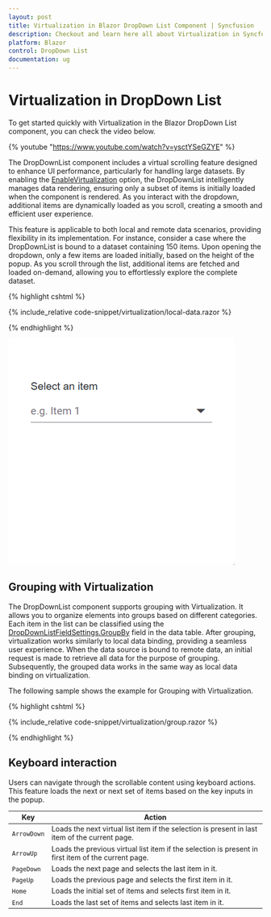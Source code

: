 ```yaml
---
layout: post
title: Virtualization in Blazor DropDown List Component | Syncfusion
description: Checkout and learn here all about Virtualization in Syncfusion Blazor DropDown List component and much more.
platform: Blazor
control: DropDown List
documentation: ug
---
```


# Virtualization in DropDown List

To get started quickly with Virtualization in the Blazor DropDown List component, you can check the video below.

{% youtube "https://www.youtube.com/watch?v=ysctYSeGZYE" %}

The DropDownList component includes a virtual scrolling feature designed to enhance UI performance, particularly for handling large datasets. By enabling the [EnableVirtualization](https://help.syncfusion.com/cr/blazor/Syncfusion.Blazor.DropDowns.SfDropDownList-2.html#Syncfusion_Blazor_DropDowns_SfDropDownList_2_EnableVirtualization) option, the DropDownList intelligently manages data rendering, ensuring only a subset of items is initially loaded when the component is rendered. As you interact with the dropdown, additional items are dynamically loaded as you scroll, creating a smooth and efficient user experience.

This feature is applicable to both local and remote data scenarios, providing flexibility in its implementation. For instance, consider a case where the DropDownList is bound to a dataset containing 150 items. Upon opening the dropdown, only a few items are loaded initially, based on the height of the popup. As you scroll through the list, additional items are fetched and loaded on-demand, allowing you to effortlessly explore the complete dataset.


{% highlight cshtml %}

{% include_relative code-snippet/virtualization/local-data.razor %}

{% endhighlight %}

![Blazor DropDownList with virtualization of local data](./images/virtualization/blazor_dropdownlist_virtualization-local-data.gif)


## Grouping with Virtualization

The DropDownList component supports grouping with Virtualization. It allows you to organize elements into groups based on different categories. Each item in the list can be classified using the [DropDownListFieldSettings.GroupBy](https://help.syncfusion.com/cr/blazor/Syncfusion.Blazor.DropDowns.DropDownListFieldSettings.html#Syncfusion_Blazor_DropDowns_DropDownListFieldSettings_GroupBy) field in the data table. After grouping, virtualization works similarly to local data binding, providing a seamless user experience. When the data source is bound to remote data, an initial request is made to retrieve all data for the purpose of grouping. Subsequently, the grouped data works in the same way as local data binding on virtualization. 

The following sample shows the example for Grouping with Virtualization. 

{% highlight cshtml %}

{% include_relative code-snippet/virtualization/group.razor %}

{% endhighlight %}

## Keyboard interaction

Users can navigate through the scrollable content using keyboard actions. This feature loads the next or next set of items based on the key inputs in the popup.

| Key | Action |
|-----|-----|
| `ArrowDown` | Loads the next virtual list item if the selection is present in last item of the current page. |
| `ArrowUp` | Loads the previous virtual list item if the selection is present in first item of the current page. |
| `PageDown` | Loads the next page and selects the last item in it. |
| `PageUp` | Loads the previous page and selects the first item in it. |
| `Home` | Loads the initial set of items and selects first item in it. |
| `End` | Loads the last set of items and selects last item in it. |
